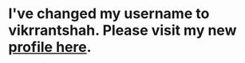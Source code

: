 # I've changed my username to vikrrantshah. Please visit my new [profile here](https://github.com/vikrrantshah).
